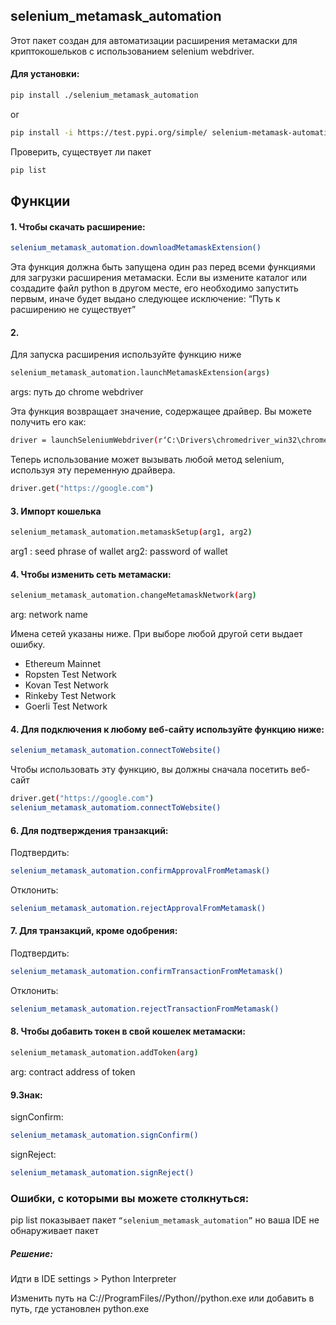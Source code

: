 

## selenium_metamask_automation
Этот пакет создан для автоматизации расширения метамаски для криптокошельков с использованием selenium webdriver.

#### Для установки:


```sh
pip install ./selenium_metamask_automation
```
or
```sh
pip install -i https://test.pypi.org/simple/ selenium-metamask-automation
```
Проверить, существует ли пакет
```sh
pip list
```

## Функции

#### 1. Чтобы скачать расширение:

```sh
selenium_metamask_automation.downloadMetamaskExtension()
```

Эта функция должна быть запущена один раз перед всеми функциями для загрузки расширения метамаски. Если вы измените каталог или создадите файл python в другом месте, его необходимо запустить первым, иначе будет выдано следующее исключение:
“Путь к расширению не существует”

#### 2.
Для запуска расширения используйте функцию ниже
```sh
selenium_metamask_automation.launchMetamaskExtension(args)
```
args: путь до chrome webdriver



Эта функция возвращает значение, содержащее драйвер. Вы можете получить его как:
```sh
driver = launchSeleniumWebdriver(r‘C:\Drivers\chromedriver_win32\chromedriver.exe’)
```


Теперь использование может вызывать любой метод selenium, используя эту переменную драйвера.
```sh
driver.get("https://google.com")
```
#### 3. Импорт кошелька
```sh
selenium_metamask_automation.metamaskSetup(arg1, arg2)
```
arg1 : seed phrase of wallet
arg2: password of wallet


#### 4. Чтобы изменить сеть метамаски:
```sh
selenium_metamask_automation.changeMetamaskNetwork(arg)
```

arg: network name

Имена сетей указаны ниже. При выборе любой другой сети выдает ошибку.

- Ethereum Mainnet
- Ropsten Test Network
- Kovan Test Network
- Rinkeby Test Network
- Goerli Test Network

#### 4. Для подключения к любому веб-сайту используйте функцию ниже:
```sh
selenium_metamask_automation.connectToWebsite()
```


Чтобы использовать эту функцию, вы должны сначала посетить веб-сайт
```sh
driver.get("https://google.com")
selenium_metamask_automatiom.connectToWebsite()
```

#### 6. Для подтверждения транзакций:

Подтвердить: 
```sh 
selenium_metamask_automation.confirmApprovalFromMetamask()
```

Отклонить: 
```sh 
selenium_metamask_automation.rejectApprovalFromMetamask()
```


#### 7. Для транзакций, кроме одобрения:

Подтвердить: 
```sh
selenium_metamask_automation.confirmTransactionFromMetamask()
```

Отклонить: 
```sh
selenium_metamask_automation.rejectTransactionFromMetamask()
```

#### 8. Чтобы добавить токен в свой кошелек метамаски:

```sh
selenium_metamask_automation.addToken(arg)
```
arg: contract address of token

#### 9.Знак:

signConfirm: 
```sh
selenium_metamask_automation.signConfirm()
```
signReject: 
```sh
selenium_metamask_automation.signReject()
```


### Ошибки, с которыми вы можете столкнуться:

pip list показывает пакет ```“selenium_metamask_automation”``` но ваша IDE не обнаруживает пакет

##### Решение:

Идти в IDE settings > Python Interpreter 

Изменить путь на C://ProgramFiles//Python//python.exe или добавить в путь, где установлен python.exe
